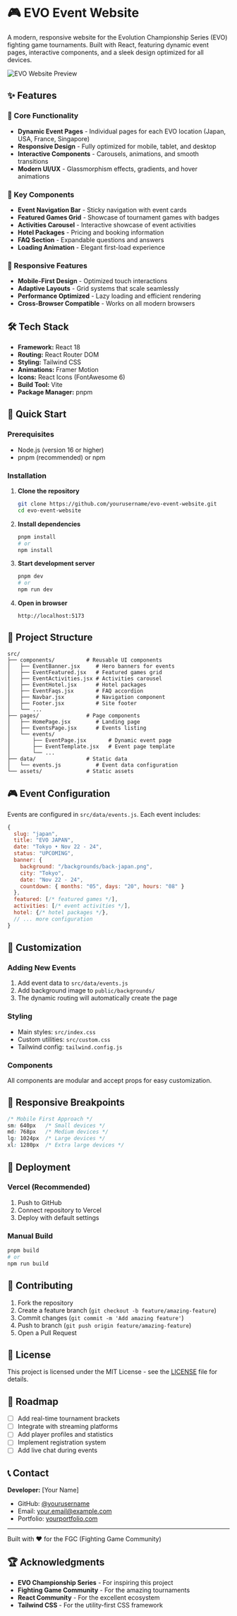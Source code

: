 # 🎮 EVO Event Website

A modern, responsive website for the Evolution Championship Series (EVO) fighting game tournaments. Built with React, featuring dynamic event pages, interactive components, and a sleek design optimized for all devices.

![EVO Website Preview](./public/event-website.webp)

## ✨ Features

### 🌟 Core Functionality
- **Dynamic Event Pages** - Individual pages for each EVO location (Japan, USA, France, Singapore)
- **Responsive Design** - Fully optimized for mobile, tablet, and desktop
- **Interactive Components** - Carousels, animations, and smooth transitions
- **Modern UI/UX** - Glassmorphism effects, gradients, and hover animations

### 🎯 Key Components
- **Event Navigation Bar** - Sticky navigation with event cards
- **Featured Games Grid** - Showcase of tournament games with badges
- **Activities Carousel** - Interactive showcase of event activities
- **Hotel Packages** - Pricing and booking information
- **FAQ Section** - Expandable questions and answers
- **Loading Animation** - Elegant first-load experience

### 📱 Responsive Features
- **Mobile-First Design** - Optimized touch interactions
- **Adaptive Layouts** - Grid systems that scale seamlessly
- **Performance Optimized** - Lazy loading and efficient rendering
- **Cross-Browser Compatible** - Works on all modern browsers

## 🛠️ Tech Stack

- **Framework:** React 18
- **Routing:** React Router DOM
- **Styling:** Tailwind CSS
- **Animations:** Framer Motion
- **Icons:** React Icons (FontAwesome 6)
- **Build Tool:** Vite
- **Package Manager:** pnpm

## 🚀 Quick Start

### Prerequisites
- Node.js (version 16 or higher)
- pnpm (recommended) or npm

### Installation

1. **Clone the repository**
   ```bash
   git clone https://github.com/yourusername/evo-event-website.git
   cd evo-event-website
   ```

2. **Install dependencies**
   ```bash
   pnpm install
   # or
   npm install
   ```

3. **Start development server**
   ```bash
   pnpm dev
   # or
   npm run dev
   ```

4. **Open in browser**
   ```
   http://localhost:5173
   ```

## 📁 Project Structure

```
src/
├── components/          # Reusable UI components
│   ├── EventBanner.jsx     # Hero banners for events
│   ├── EventFeatured.jsx   # Featured games grid
│   ├── EventActivities.jsx # Activities carousel
│   ├── EventHotel.jsx      # Hotel packages
│   ├── EventFaqs.jsx       # FAQ accordion
│   ├── Navbar.jsx          # Navigation component
│   ├── Footer.jsx          # Site footer
│   └── ...
├── pages/               # Page components
│   ├── HomePage.jsx        # Landing page
│   ├── EventsPage.jsx      # Events listing
│   └── events/
│       ├── EventPage.jsx       # Dynamic event page
│       ├── EventTemplate.jsx   # Event page template
│       └── ...
├── data/                # Static data
│   └── events.js           # Event data configuration
└── assets/              # Static assets
```

## 🎮 Event Configuration

Events are configured in `src/data/events.js`. Each event includes:

```javascript
{
  slug: "japan",
  title: "EVO JAPAN",
  date: "Tokyo • Nov 22 - 24",
  status: "UPCOMING",
  banner: {
    background: "/backgrounds/back-japan.png",
    city: "Tokyo",
    date: "Nov 22 - 24",
    countdown: { months: "05", days: "20", hours: "08" }
  },
  featured: [/* featured games */],
  activities: [/* event activities */],
  hotel: {/* hotel packages */},
  // ... more configuration
}
```

## 🎨 Customization

### Adding New Events
1. Add event data to `src/data/events.js`
2. Add background image to `public/backgrounds/`
3. The dynamic routing will automatically create the page

### Styling
- Main styles: `src/index.css`
- Custom utilities: `src/custom.css`
- Tailwind config: `tailwind.config.js`

### Components
All components are modular and accept props for easy customization.

## 📱 Responsive Breakpoints

```css
/* Mobile First Approach */
sm: 640px   /* Small devices */
md: 768px   /* Medium devices */
lg: 1024px  /* Large devices */
xl: 1280px  /* Extra large devices */
```

## 🚀 Deployment

### Vercel (Recommended)
1. Push to GitHub
2. Connect repository to Vercel
3. Deploy with default settings

### Manual Build
```bash
pnpm build
# or
npm run build
```

## 🤝 Contributing

1. Fork the repository
2. Create a feature branch (`git checkout -b feature/amazing-feature`)
3. Commit changes (`git commit -m 'Add amazing feature'`)
4. Push to branch (`git push origin feature/amazing-feature`)
5. Open a Pull Request

## 📝 License

This project is licensed under the MIT License - see the [LICENSE](LICENSE) file for details.

## 🎯 Roadmap

- [ ] Add real-time tournament brackets
- [ ] Integrate with streaming platforms
- [ ] Add player profiles and statistics
- [ ] Implement registration system
- [ ] Add live chat during events

## 📞 Contact

**Developer:** [Your Name]
- GitHub: [@yourusername](https://github.com/yourusername)
- Email: your.email@example.com
- Portfolio: [yourportfolio.com](https://yourportfolio.com)

---

Built with ❤️ for the FGC (Fighting Game Community)

## 🏆 Acknowledgments

- **EVO Championship Series** - For inspiring this project
- **Fighting Game Community** - For the amazing tournaments
- **React Community** - For the excellent ecosystem
- **Tailwind CSS** - For the utility-first CSS framework